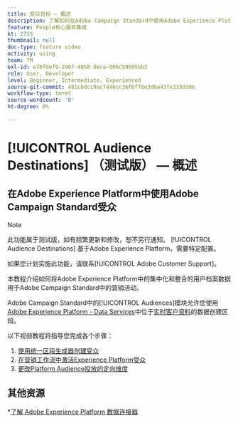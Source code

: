 ```yaml
---
title: 受众目标 — 概述
description: 了解如何在Adobe Campaign Standard中使用Adobe Experience Platform受众
feature: People核心服务集成
kt: 2755
thumbnail: null
doc-type: feature video
activity: using
team: TM
exl-id: e70fdef9-2907-4858-9eca-006c59695bb3
role: User, Developer
level: Beginner, Intermediate, Experienced
source-git-commit: 481cbdcc9ac7446cc36fbff6e3d6e43fe333d30b
workflow-type: tm+mt
source-wordcount: '0'
ht-degree: 0%

---
```


# [!UICONTROL Audience Destinations] （测试版） — 概述

## 在Adobe Experience Platform中使用Adobe Campaign Standard受众

>[!NOTE]
>
>此功能属于测试版，如有频繁更新和修改，恕不另行通知。 [!UICONTROL Audience Destinations] 基于Adobe Experience Platform，需要特定配置。
>
>如果您计划实施此功能，请联系[!UICONTROL Adobe Customer Support]。


本教程介绍如何将Adobe Experience Platform中的集中化和整合的用户档案数据用于Adobe Campaign Standard中的营销活动。

Adobe Campaign Standard中的[!UICONTROL Audiences]模块允许您使用[Adobe Experience Platform - Data Services](https://www.adobe.io/apis/experienceplatform/home/services.html)中位于[实时客户资料](https://experienceleague.adobe.com/docs/platform-learn/tutorials/profiles/understanding-the-real-time-customer-profile.html?lang=en)的数据创建区段。

以下视频教程将指导您完成各个步骤：

1. [使用统一区段生成器创建受众](/help/profiles-and-audiences/audience-destinations/creating-audiences-using-segment-builder.md)
2. [在营销工作流中激活Experience Platform受众](/help/profiles-and-audiences/audience-destinations/activating-aep-audiences.md)
3. [更改Platform Audience投放的定向维度](/help/profiles-and-audiences/audience-destinations/changing-targeting-dimension.md)

## 其他资源

*[了解 Adobe Experience Platform 数据连接器](/help/administrating/adobe-experience-platform-data-connector/understanding-the-adobe-experience-platform-data-connector.md)
